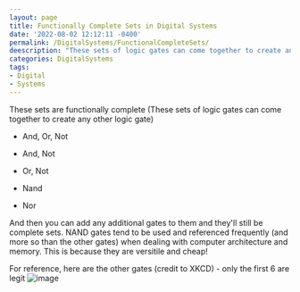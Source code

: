 ```yaml
---
layout: page
title: Functionally Complete Sets in Digital Systems
date: '2022-08-02 12:12:11 -0400'
permalink: /DigitalSystems/FunctionalCompleteSets/
deescription: "These sets of logic gates can come together to create any other logic gate"
categories: DigitalSystems
tags:
- Digital
- Systems
---
```


These sets are functionally complete (These sets of logic gates can come together to create any other logic gate)

* And, Or, Not

* And, Not

* Or, Not 

* Nand 

* Nor

And then you can add any additional gates to them and they'll still be complete sets. 
NAND gates tend to be used and referenced frequently (and more so than the other gates) when dealing with computer architecture and memory. This is because they are versitile and cheap!  


For reference, here are the other gates (credit to XKCD) - only the first 6 are legit 
![image](https://user-images.githubusercontent.com/5733247/143417630-a630e457-626e-4104-8aac-9cde4c34656e.png)